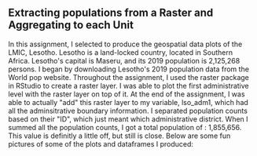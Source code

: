 ## Extracting populations from a Raster and Aggregating to each Unit

In this assignment, I selected to produce the geospatial data plots of the LMIC, Lesotho. Lesotho is a land-locked country, located in Southern Africa. Lesotho's capital is Maseru, and its 2019 population is 2,125,268 persons. I began by downloading Lesotho's 2019 population data from the World pop website. Throughout the assignment, I used the raster package in RStudio to create a raster layer. I was able to plot the first administrative level with the raster layer on top of it. At the end of the assignment, I was able to actually "add" this raster layer to my variable, lso_adm1, which had all the adminsitrative boundary information. I separated population counts based on their "ID", which just meant which administrative district. When I summed all the population counts, I got a total population of : 1,855,656. This value is definitly a little off, but still is close. Below are some fun pictures of some of the plots and dataframes I produced:
